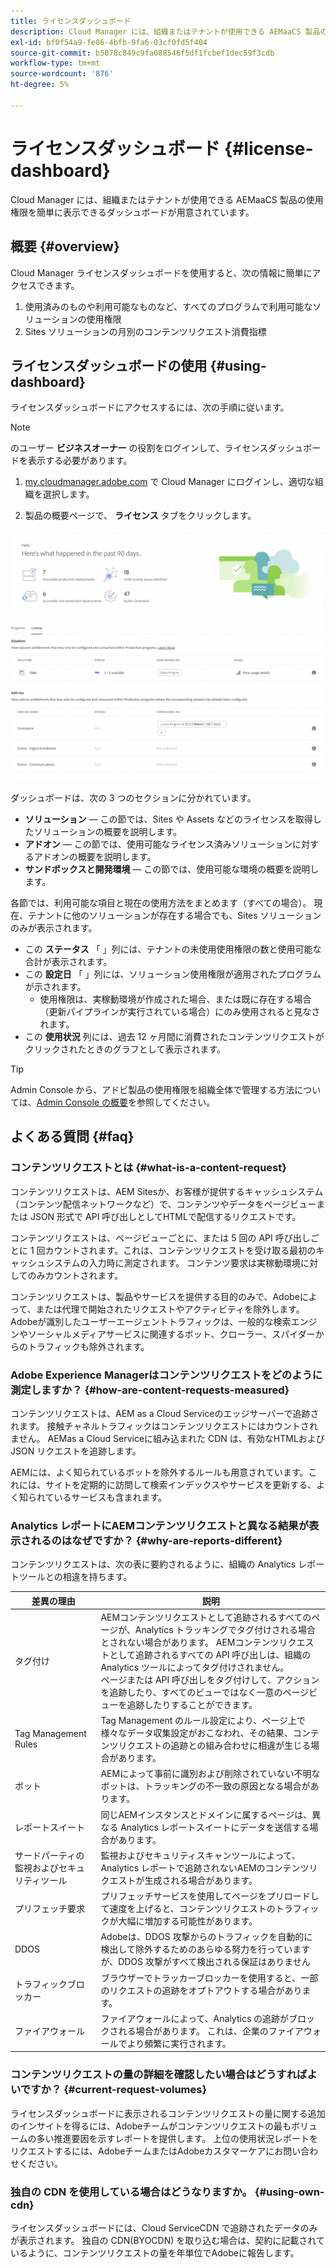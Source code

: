 ```yaml
---
title: ライセンスダッシュボード
description: Cloud Manager には、組織またはテナントが使用できる AEMaaCS 製品の使用権限を簡単に表示できるダッシュボードが用意されています。
exl-id: bf0f54a9-fe86-4bfb-9fa6-03cf0fd5f404
source-git-commit: b5078c849c9fa088546f5df1fcbef1dec59f3cdb
workflow-type: tm+mt
source-wordcount: '876'
ht-degree: 5%

---
```


# ライセンスダッシュボード {#license-dashboard}

Cloud Manager には、組織またはテナントが使用できる AEMaaCS 製品の使用権限を簡単に表示できるダッシュボードが用意されています。

## 概要 {#overview}

Cloud Manager ライセンスダッシュボードを使用すると、次の情報に簡単にアクセスできます。

1. 使用済みのものや利用可能なものなど、すべてのプログラムで利用可能なソリューションの使用権限
1. Sites ソリューションの月別のコンテンツリクエスト消費指標

## ライセンスダッシュボードの使用 {#using-dashboard}

ライセンスダッシュボードにアクセスするには、次の手順に従います。

>[!NOTE]
>
>のユーザー **ビジネスオーナー** の役割をログインして、ライセンスダッシュボードを表示する必要があります。

1. [my.cloudmanager.adobe.com](https://my.cloudmanager.adobe.com/) で Cloud Manager にログインし、適切な組織を選択します。

1. 製品の概要ページで、 **ライセンス** タブをクリックします。

![ライセンスダッシュボード](assets/license-dashboard.png)

ダッシュボードは、次の 3 つのセクションに分かれています。

* **ソリューション**  — この節では、Sites や Assets などのライセンスを取得したソリューションの概要を説明します。
* **アドオン**  — この節では、使用可能なライセンス済みソリューションに対するアドオンの概要を説明します。
* **サンドボックスと開発環境**  — この節では、使用可能な環境の概要を説明します。

各節では、利用可能な項目と現在の使用方法をまとめます（すべての場合）。 現在、テナントに他のソリューションが存在する場合でも、Sites ソリューションのみが表示されます。

* この **ステータス** 「 」列には、テナントの未使用使用権限の数と使用可能な合計が表示されます。
* この **設定日** 「 」列には、ソリューション使用権限が適用されたプログラムが示されます。
   * 使用権限は、実稼動環境が作成された場合、または既に存在する場合（更新パイプラインが実行されている場合）にのみ使用されると見なされます。
* この **使用状況** 列には、過去 12 ヶ月間に消費されたコンテンツリクエストがクリックされたときのグラフとして表示されます。

>[!TIP]
>
>Admin Console から、アドビ製品の使用権限を組織全体で管理する方法については、[Admin Console の概要](https://helpx.adobe.com/jp/enterprise/using/admin-console.html)を参照してください。

## よくある質問 {#faq}

### コンテンツリクエストとは {#what-is-a-content-request}

コンテンツリクエストは、AEM Sitesか、お客様が提供するキャッシュシステム（コンテンツ配信ネットワークなど）で、コンテンツやデータをページビューまたは JSON 形式で API 呼び出しとしてHTMLで配信するリクエストです。

コンテンツリクエストは、ページビューごとに、または 5 回の API 呼び出しごとに 1 回カウントされます。これは、コンテンツリクエストを受け取る最初のキャッシュシステムの入力時に測定されます。 コンテンツ要求は実稼動環境に対してのみカウントされます。

コンテンツリクエストは、製品やサービスを提供する目的のみで、Adobeによって、または代理で開始されたリクエストやアクティビティを除外します。 Adobeが識別したユーザーエージェントトラフィックは、一般的な検索エンジンやソーシャルメディアサービスに関連するボット、クローラー、スパイダーからのトラフィックも除外されます。

### Adobe Experience Managerはコンテンツリクエストをどのように測定しますか？ {#how-are-content-requests-measured}

コンテンツリクエストは、AEM as a Cloud Serviceのエッジサーバーで追跡されます。 接触チャネルトラフィックはコンテンツリクエストにはカウントされません。 AEMas a Cloud Serviceに組み込まれた CDN は、有効なHTMLおよび JSON リクエストを追跡します。

AEMには、よく知られているボットを除外するルールも用意されています。これには、サイトを定期的に訪問して検索インデックスやサービスを更新する、よく知られているサービスも含まれます。

### Analytics レポートにAEMコンテンツリクエストと異なる結果が表示されるのはなぜですか？ {#why-are-reports-different}

コンテンツリクエストは、次の表に要約されるように、組織の Analytics レポートツールとの相違を持ちます。

| 差異の理由 | 説明 |
|---|---|
| タグ付け | AEMコンテンツリクエストとして追跡されるすべてのページが、Analytics トラッキングでタグ付けされる場合とされない場合があります。 AEMコンテンツリクエストとして追跡されるすべての API 呼び出しは、組織の Analytics ツールによってタグ付けされません。<br>ページまたは API 呼び出しをタグ付けして、アクションを追跡したり、すべてのビューではなく一意のページビューを追跡したりすることができます。 |
| Tag Management Rules | Tag Management のルール設定により、ページ上で様々なデータ収集設定がおこなわれ、その結果、コンテンツリクエストの追跡との組み合わせに相違が生じる場合があります。 |
| ボット | AEMによって事前に識別および削除されていない不明なボットは、トラッキングの不一致の原因となる場合があります。 |
| レポートスイート | 同じAEMインスタンスとドメインに属するページは、異なる Analytics レポートスイートにデータを送信する場合があります。 |
| サードパーティの監視およびセキュリティツール | 監視およびセキュリティスキャンツールによって、Analytics レポートで追跡されないAEMのコンテンツリクエストが生成される場合があります。 |
| プリフェッチ要求 | プリフェッチサービスを使用してページをプリロードして速度を上げると、コンテンツリクエストのトラフィックが大幅に増加する可能性があります。 |
| DDOS | Adobeは、DDOS 攻撃からのトラフィックを自動的に検出して除外するためのあらゆる努力を行っていますが、DDOS 攻撃がすべて検出される保証はありません |
| トラフィックブロッカー | ブラウザーでトラッカーブロッカーを使用すると、一部のリクエストの追跡をオプトアウトする場合があります。 |
| ファイアウォール | ファイアウォールによって、Analytics の追跡がブロックされる場合があります。 これは、企業のファイアウォールでより頻繁に実行されます。 |

### コンテンツリクエストの量の詳細を確認したい場合はどうすればよいですか？ {#current-request-volumes}

ライセンスダッシュボードに表示されるコンテンツリクエストの量に関する追加のインサイトを得るには、Adobeチームがコンテンツリクエストの最もボリュームの多い推進要因を示すレポートを提供します。 上位の使用状況レポートをリクエストするには、AdobeチームまたはAdobeカスタマーケアにお問い合わせください。

### 独自の CDN を使用している場合はどうなりますか。 {#using-own-cdn}

ライセンスダッシュボードには、Cloud ServiceCDN で追跡されたデータのみが表示されます。  独自の CDN(BYOCDN) を取り込む場合は、契約に記載されているように、コンテンツリクエストの量を年単位でAdobeに報告します。
